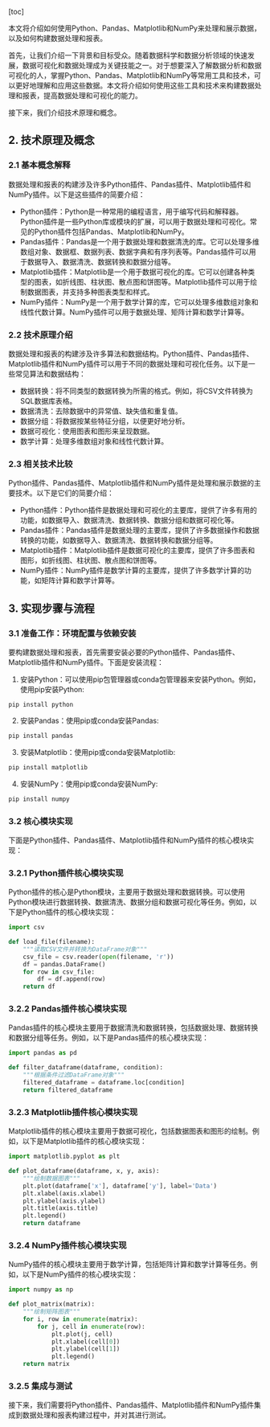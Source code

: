 
[toc]                    
                
                
本文将介绍如何使用Python、Pandas、Matplotlib和NumPy来处理和展示数据，以及如何构建数据处理和报表。

首先，让我们介绍一下背景和目标受众。随着数据科学和数据分析领域的快速发展，数据可视化和数据处理成为关键技能之一。对于想要深入了解数据分析和数据可视化的人，掌握Python、Pandas、Matplotlib和NumPy等常用工具和技术，可以更好地理解和应用这些数据。本文将介绍如何使用这些工具和技术来构建数据处理和报表，提高数据处理和可视化的能力。

接下来，我们介绍技术原理和概念。

## 2. 技术原理及概念

### 2.1 基本概念解释

数据处理和报表的构建涉及许多Python插件、Pandas插件、Matplotlib插件和NumPy插件。以下是这些插件的简要介绍：

- Python插件：Python是一种常用的编程语言，用于编写代码和解释器。Python插件是一些Python库或模块的扩展，可以用于数据处理和可视化。常见的Python插件包括Pandas、Matplotlib和NumPy。
- Pandas插件：Pandas是一个用于数据处理和数据清洗的库。它可以处理多维数组对象、数据框、数据列表、数据字典和有序列表等。Pandas插件可以用于数据导入、数据清洗、数据转换和数据分组等。
- Matplotlib插件：Matplotlib是一个用于数据可视化的库。它可以创建各种类型的图表，如折线图、柱状图、散点图和饼图等。Matplotlib插件可以用于绘制数据图表，并支持多种图表类型和样式。
- NumPy插件：NumPy是一个用于数学计算的库，它可以处理多维数组对象和线性代数计算。NumPy插件可以用于数据处理、矩阵计算和数学计算等。

### 2.2 技术原理介绍

数据处理和报表的构建涉及许多算法和数据结构。Python插件、Pandas插件、Matplotlib插件和NumPy插件可以用于不同的数据处理和可视化任务。以下是一些常见算法和数据结构：

- 数据转换：将不同类型的数据转换为所需的格式。例如，将CSV文件转换为SQL数据库表格。
- 数据清洗：去除数据中的异常值、缺失值和重复值。
- 数据分组：将数据按某些特征分组，以便更好地分析。
- 数据可视化：使用图表和图形来呈现数据。
- 数学计算：处理多维数组对象和线性代数计算。

### 2.3 相关技术比较

Python插件、Pandas插件、Matplotlib插件和NumPy插件是处理和展示数据的主要技术。以下是它们的简要介绍：

- Python插件：Python插件是数据处理和可视化的主要库，提供了许多有用的功能，如数据导入、数据清洗、数据转换、数据分组和数据可视化等。
- Pandas插件：Pandas插件是数据处理的主要库，提供了许多数据操作和数据转换的功能，如数据导入、数据清洗、数据转换和数据分组等。
- Matplotlib插件：Matplotlib插件是数据可视化的主要库，提供了许多图表和图形，如折线图、柱状图、散点图和饼图等。
- NumPy插件：NumPy插件是数学计算的主要库，提供了许多数学计算的功能，如矩阵计算和数学计算等。

## 3. 实现步骤与流程

### 3.1 准备工作：环境配置与依赖安装

要构建数据处理和报表，首先需要安装必要的Python插件、Pandas插件、Matplotlib插件和NumPy插件。下面是安装流程：

1. 安装Python：可以使用pip包管理器或conda包管理器来安装Python。例如，使用pip安装Python:
```
pip install python
```
2. 安装Pandas：使用pip或conda安装Pandas:
```csharp
pip install pandas
```
3. 安装Matplotlib：使用pip或conda安装Matplotlib:
```csharp
pip install matplotlib
```
4. 安装NumPy：使用pip或conda安装NumPy:
```csharp
pip install numpy
```

### 3.2 核心模块实现

下面是Python插件、Pandas插件、Matplotlib插件和NumPy插件的核心模块实现：

### 3.2.1 Python插件核心模块实现

Python插件的核心是Python模块，主要用于数据处理和数据转换。可以使用Python模块进行数据转换、数据清洗、数据分组和数据可视化等任务。例如，以下是Python插件的核心模块实现：
```python
import csv

def load_file(filename):
    """读取CSV文件并转换为DataFrame对象"""
    csv_file = csv.reader(open(filename, 'r'))
    df = pandas.DataFrame()
    for row in csv_file:
        df = df.append(row)
    return df
```

### 3.2.2 Pandas插件核心模块实现

Pandas插件的核心模块主要用于数据清洗和数据转换，包括数据处理、数据转换和数据分组等任务。例如，以下是Pandas插件的核心模块实现：
```python
import pandas as pd

def filter_dataframe(dataframe, condition):
    """根据条件过滤DataFrame对象"""
    filtered_dataframe = dataframe.loc[condition]
    return filtered_dataframe
```

### 3.2.3 Matplotlib插件核心模块实现

Matplotlib插件的核心模块主要用于数据可视化，包括数据图表和图形的绘制。例如，以下是Matplotlib插件的核心模块实现：
```python
import matplotlib.pyplot as plt

def plot_dataframe(dataframe, x, y, axis):
    """绘制数据图表"""
    plt.plot(dataframe['x'], dataframe['y'], label='Data')
    plt.xlabel(axis.xlabel)
    plt.ylabel(axis.ylabel)
    plt.title(axis.title)
    plt.legend()
    return dataframe
```

### 3.2.4 NumPy插件核心模块实现

NumPy插件的核心模块主要用于数学计算，包括矩阵计算和数学计算等任务。例如，以下是NumPy插件的核心模块实现：
```python
import numpy as np

def plot_matrix(matrix):
    """绘制矩阵图表"""
    for i, row in enumerate(matrix):
        for j, cell in enumerate(row):
            plt.plot(j, cell)
            plt.xlabel(cell[0])
            plt.ylabel(cell[1])
            plt.legend()
    return matrix
```

### 3.2.5 集成与测试

接下来，我们需要将Python插件、Pandas插件、Matplotlib插件和NumPy插件集成到数据处理和报表构建过程中，并对其进行测试。

